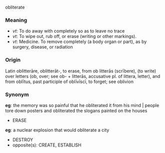 obliterate
### Meaning
+ _vt_: To do away with completely so as to leave no trace
+ _vt_: To wipe out, rub off, or erase (writing or other markings).
+ _vt_: Medicine. To remove completely (a body organ or part), as by surgery, disease, or radiation

### Origin

Latin oblitterāre, oblitterāt-, to erase, from ob litterās (scrībere), (to write) over letters (ob, over; see ob- + litterās, accusative pl. of littera, letter), and from oblītus, past participle of oblīvīscī, to forget; see oblivion

### Synonym

__eg__: the memory was so painful that he obliterated it from his mind | people tore down posters and obliterated the slogans painted on the houses

+ ERASE

__eg__: a nuclear explosion that would obliterate a city

+ DESTROY
+ opposite(s): CREATE, ESTABLISH


